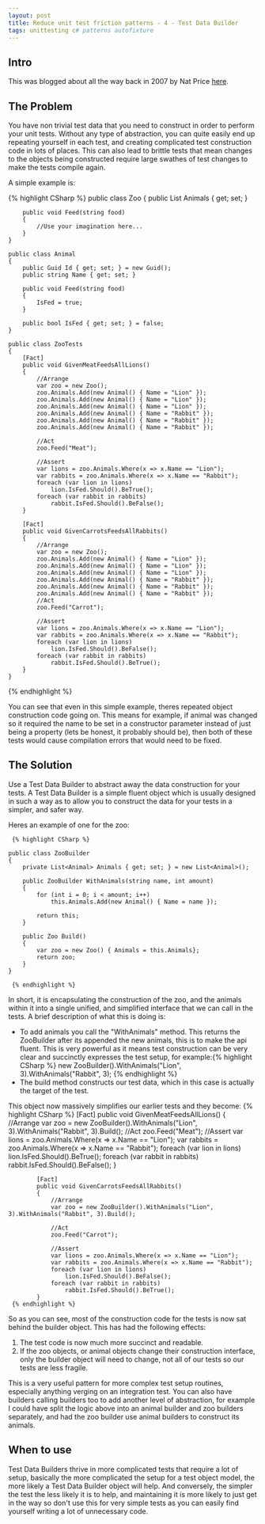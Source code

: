 ```yaml
---
layout: post
title: Reduce unit test friction patterns - 4 - Test Data Builder
tags: unittesting c# patterns autofixture
---
```


## Intro
This was blogged about all the way back in 2007 by Nat Price [here](http://www.natpryce.com/articles/000714.html).

## The Problem
You have non trivial test data that you need to construct in order to perform your unit tests. Without any type of abstraction, you can quite easily end up repeating yourself in each test, and creating complicated test construction code in lots of places. This can also lead to brittle tests that mean changes to the objects being constructed require large swathes of test changes to make the tests compile again. 

A simple example is: 

   {% highlight CSharp %}
   public class Zoo
    {
        public List<Animal> Animals { get; set; }

        public void Feed(string food)
        {
            //Use your imagination here...
        }
    }

    public class Animal
    {
        public Guid Id { get; set; } = new Guid();
        public string Name { get; set; }

        public void Feed(string food)
        {
            IsFed = true;
        }

        public bool IsFed { get; set; } = false;
    }

    public class ZooTests
    {
        [Fact]
        public void GivenMeatFeedsAllLions()
        {
            //Arrange
            var zoo = new Zoo();
            zoo.Animals.Add(new Animal() { Name = "Lion" });
            zoo.Animals.Add(new Animal() { Name = "Lion" });
            zoo.Animals.Add(new Animal() { Name = "Lion" });
            zoo.Animals.Add(new Animal() { Name = "Rabbit" });
            zoo.Animals.Add(new Animal() { Name = "Rabbit" });
            zoo.Animals.Add(new Animal() { Name = "Rabbit" });

            //Act
            zoo.Feed("Meat");

            //Assert
            var lions = zoo.Animals.Where(x => x.Name == "Lion");
            var rabbits = zoo.Animals.Where(x => x.Name == "Rabbit");
            foreach (var lion in lions)
                lion.IsFed.Should().BeTrue();
            foreach (var rabbit in rabbits)
                rabbit.IsFed.Should().BeFalse();
        }

        [Fact]
        public void GivenCarrotsFeedsAllRabbits()
        {
            //Arrange
            var zoo = new Zoo();
            zoo.Animals.Add(new Animal() { Name = "Lion" });
            zoo.Animals.Add(new Animal() { Name = "Lion" });
            zoo.Animals.Add(new Animal() { Name = "Lion" });
            zoo.Animals.Add(new Animal() { Name = "Rabbit" });
            zoo.Animals.Add(new Animal() { Name = "Rabbit" });
            zoo.Animals.Add(new Animal() { Name = "Rabbit" });
            //Act
            zoo.Feed("Carrot");

            //Assert
            var lions = zoo.Animals.Where(x => x.Name == "Lion");
            var rabbits = zoo.Animals.Where(x => x.Name == "Rabbit");
            foreach (var lion in lions)
                lion.IsFed.Should().BeFalse();
            foreach (var rabbit in rabbits)
                rabbit.IsFed.Should().BeTrue();
        }
    }
   {% endhighlight %}

You can see that even in this simple example, theres repeated object construction code going on. This means for example, if animal was changed so it required the name to be set in a constructor parameter instead of just being a property (lets be honest, it probably should be), then both of these tests would cause compilation errors that would need to be fixed.

## The Solution
Use a Test Data Builder to abstract away the data construction for your tests. A  Test Data Builder is a simple fluent object which is usually designed in such a way as to allow you to construct the data for your tests in a simpler, and safer way.

Heres an example of one for the zoo:

     {% highlight CSharp %}
    
    public class ZooBuilder
    {
        private List<Animal> Animals { get; set; } = new List<Animal>();

        public ZooBuilder WithAnimals(string name, int amount)
        {
            for (int i = 0; i < amount; i++)
                this.Animals.Add(new Animal() { Name = name });

            return this;
        }

        public Zoo Build()
        {
            var zoo = new Zoo() { Animals = this.Animals};
            return zoo;
        }
    }

     {% endhighlight %}

In short, it is encapsulating the construction of the zoo, and the animals within it into a single unified, and simplified interface that we can call in the tests. A brief description of what this is doing is:

* To add animals you call the "WithAnimals" method. This returns the ZooBuilder after its appended the new animals, this is to make the api fluent.  This is very powerful as it means test construction can be very clear and succinctly expresses the test setup, for example:{% highlight CSharp %}  new ZooBuilder().WithAnimals("Lion", 3).WithAnimals("Rabbit", 3);    {% endhighlight %}
* The build method constructs our test data, which in this case is actually the target of the test.

This object now massively simplifies our earlier tests and they become:
     {% highlight CSharp %}
            [Fact]
            public void GivenMeatFeedsAllLions()
            {
                //Arrange
                var zoo = new ZooBuilder().WithAnimals("Lion", 3).WithAnimals("Rabbit", 3).Build();
                //Act
                zoo.Feed("Meat");
                //Assert
                var lions = zoo.Animals.Where(x => x.Name == "Lion");
                var rabbits = zoo.Animals.Where(x => x.Name == "Rabbit");
                foreach (var lion in lions)
                    lion.IsFed.Should().BeTrue();
                foreach (var rabbit in rabbits)
                    rabbit.IsFed.Should().BeFalse();
            }

            [Fact]
            public void GivenCarrotsFeedsAllRabbits()
            {
                //Arrange
                var zoo = new ZooBuilder().WithAnimals("Lion", 3).WithAnimals("Rabbit", 3).Build();

                //Act
                zoo.Feed("Carrot");

                //Assert
                var lions = zoo.Animals.Where(x => x.Name == "Lion");
                var rabbits = zoo.Animals.Where(x => x.Name == "Rabbit");
                foreach (var lion in lions)
                    lion.IsFed.Should().BeFalse();
                foreach (var rabbit in rabbits)
                    rabbit.IsFed.Should().BeTrue();
            }
     {% endhighlight %}

So as you can see, most of the construction code for the tests is now sat behind the builder object. This has had the following effects:
1. The test code is now much more succinct and readable.
2. If the zoo objects, or animal objects change their construction interface, only the builder object will need to change, not all of our tests so our tests are less fragile.

This is a very useful pattern for more complex test setup routines, especially anything verging on an integration test. You can also have builders calling builders too to add another level of abstraction, for example I could have split the logic above into an animal builder and zoo builders separately, and had the zoo builder use animal builders to construct its animals.

## When to use
Test Data Builders thrive in more complicated tests that require a lot of setup, basically the more complicated the setup for a test object model, the more likely a Test Data Builder object will help. And conversely, the simpler the test the less likely it is to help, and maintaining it is more likely to just get in the way so don't use this for very simple tests as you can easily find yourself writing a lot of unnecessary code.
